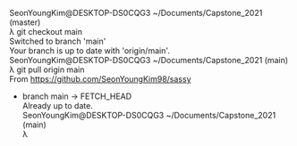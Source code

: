 SeonYoungKim@DESKTOP-DS0CQG3 ~/Documents/Capstone_2021 (master) <br/>
λ git checkout main<br/>
Switched to branch 'main'<br/>
Your branch is up to date with 'origin/main'.<br/>
SeonYoungKim@DESKTOP-DS0CQG3 ~/Documents/Capstone_2021 (main)<br/>
λ git pull origin main<br/>
From https://github.com/SeonYoungKim98/sassy<br/>
 * branch            main       -> FETCH_HEAD<br/>
Already up to date.<br/>
SeonYoungKim@DESKTOP-DS0CQG3 ~/Documents/Capstone_2021 (main)<br/>
λ
 
